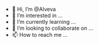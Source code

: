 - 👋 Hi, I’m @Alveva
- 👀 I’m interested in ...
- 🌱 I’m currently learning ...
- 💞️ I’m looking to collaborate on ...
- 📫 How to reach me ...

<!---
Alveva/Alveva is a ✨ special ✨ repository because its `README.md` (this file) appears on your GitHub profile.
You can click the Preview link to take a look at your changes.
--->
